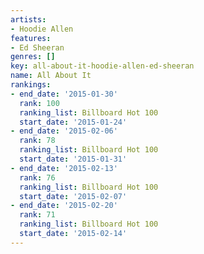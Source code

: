 ```yaml
---
artists:
- Hoodie Allen
features:
- Ed Sheeran
genres: []
key: all-about-it-hoodie-allen-ed-sheeran
name: All About It
rankings:
- end_date: '2015-01-30'
  rank: 100
  ranking_list: Billboard Hot 100
  start_date: '2015-01-24'
- end_date: '2015-02-06'
  rank: 78
  ranking_list: Billboard Hot 100
  start_date: '2015-01-31'
- end_date: '2015-02-13'
  rank: 76
  ranking_list: Billboard Hot 100
  start_date: '2015-02-07'
- end_date: '2015-02-20'
  rank: 71
  ranking_list: Billboard Hot 100
  start_date: '2015-02-14'
---
```


